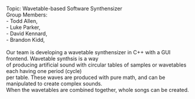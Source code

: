 Topic: Wavetable-based Software Synthensizer
<br/>
Group Members: <br/>
             - Todd Allen, <br/>
             - Luke Parker, <br/>
             - David Kennard,<br/>
             - Brandon Kidd, <br/>
<br/>
Our team is developing a wavetable synthensizer in C++ with a GUI frontend.  Wavetable synthsis is a way<br/>
of producing artificial sound with circular tables of samples or wavetables each having one period (cycle)<br/>
per table.  These waves are produced with pure math, and can be manipulated to create complex sounds.<br/>
When the wavetables are combined together, whole songs can be created.<br/>
